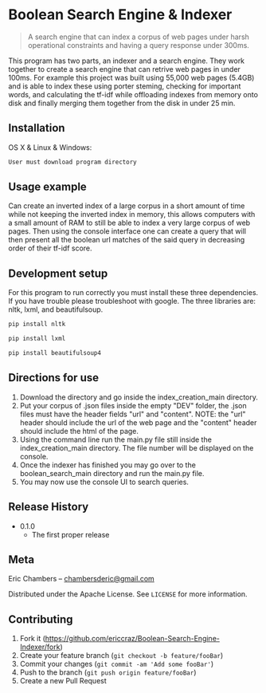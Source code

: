 # Boolean Search Engine & Indexer
> A search engine that can index a corpus of web pages under harsh operational constraints and having a query response under 300ms.


This program has two parts, an indexer and a search engine. They work together to create a search engine that can retrive web pages in under 100ms. For example this project was built using 55,000 web pages (5.4GB) and is able to index these using porter steming, checking for important words, and calculating the tf-idf while offloading indexes from memory onto disk and finally merging them together from the disk in under 25 min. 

## Installation

OS X & Linux & Windows:

```sh
User must download program directory
```

## Usage example

Can create an inverted index of a large corpus in a short amount of time while not keeping the inverted index in memory, this allows computers with a small amount of RAM to still be able to index a very large corpus of web pages. Then using the console interface one can create a query that will then present all the boolean url matches of the said query in decreasing order of their tf-idf score.

## Development setup

For this program to run correctly you must install these three dependencies. If you have trouble please troubleshoot with google. The three libraries are: nltk, lxml, and beautifulsoup. 

```sh
pip install nltk
```

```sh
pip install lxml
```

```sh
pip install beautifulsoup4
```

## Directions for use

1. Download the directory and go inside the index_creation_main directory.
2. Put your corpus of .json files inside the empty "DEV" folder, the .json files must have the header fields "url" and "content". NOTE: the "url" header should include the url of the web page and the "content" header should include the html of the page.
3. Using the command line run the main.py file still inside the index_creation_main directory. The file number will be displayed on the console.
4. Once the indexer has finished you may go over to the boolean_search_main directory and run the main.py file.
5. You may now use the console UI to search queries.

## Release History

* 0.1.0
    * The first proper release

## Meta

Eric Chambers –  chambersderic@gmail.com

Distributed under the Apache License. See ``LICENSE`` for more information.

## Contributing

1. Fork it (<https://github.com/ericcraz/Boolean-Search-Engine-Indexer/fork>)
2. Create your feature branch (`git checkout -b feature/fooBar`)
3. Commit your changes (`git commit -am 'Add some fooBar'`)
4. Push to the branch (`git push origin feature/fooBar`)
5. Create a new Pull Request
